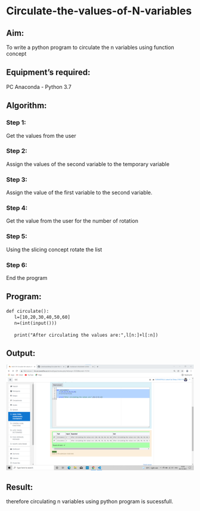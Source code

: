 # Circulate-the-values-of-N-variables
## Aim:
To write a python program to circulate the n variables using function concept
## Equipment’s required:
PC
Anaconda - Python 3.7
## Algorithm: 
### Step 1:
Get the values from the user
### Step 2: 
Assign the values of the second variable to the temporary variable
### Step 3: 
Assign the value of the first variable to the second variable.
### Step 4: 
Get the value from the user for the number of rotation
### Step 5: 
Using the slicing concept rotate the list
### Step 6: 
End the program
## Program:
~~~
def circulate():
   l=[10,20,30,40,50,60]
   n=(int(input()))
   
   print("After circulating the values are:",l[n:]+l[:n])
~~~
## Output:
![circulating](/pic.png)
## Result:
therefore circulating n variables using python program is sucessfull.